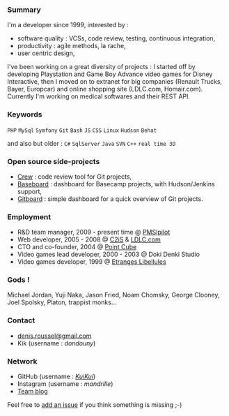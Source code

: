### Summary

I'm a developer since 1999, interested by :

* software quality : VCSs, code review, testing, continuous integration,
* productivity : agile methods, la rache,
* user centric design,

I've been working on a great diversity of projects : I started off by developing Playstation and Game Boy Advance video games for Disney Interactive, then I moved on to extranet for big companies (Renault Trucks, Bayer, Europcar) and online shopping site (LDLC.com, Homair.com). Currently I'm working on medical softwares and their REST API.


### Keywords

`PHP` `MySql` `Symfony` `Git` `Bash` `JS` `CSS` `Linux` `Hudson` `Behat`

and also but older : `C#` `SqlServer` `Java` `SVN` `C++` `real time 3D`


### Open source side-projects

* [Crew](http://pmsipilot.github.com/Crew) : code review tool for Git projects,
* [Baseboard](http://pmsipilot.github.com/Baseboard) : dashboard for Basecamp projects, with Hudson/Jenkins support,
* [Gitboard](http://kuikui.github.com/Gitboard) : simple dashboard for a quick overview of Git projects.

### Employment

* R&D team manager, 2009 - present time @ [PMSIpilot](http://www.pmsipilot.com)
* Web developer, 2005 - 2008 @ [C2iS](http://c2is.fr) & [LDLC.com](http://www.ldlc.com)
* CTO and co-founder, 2004 @ [Point Cube](http://www.pointcube.fr)
* Video games lead developer, 2000 - 2003 @ Doki Denki Studio
* Video games developer, 1999 @ [Etranges Libellules](http://www.etranges-libellules.fr/)

### Gods !

Michael Jordan, Yuji Naka, Jason Fried, Noam Chomsky, George Clooney, Joel Spolsky, Platon, trappist monks...

### Contact

* denis.roussel@gmail.com
* Kik (username : *dondouny*)

### Network

* GitHub (username : [*KuiKui*](https://github.com/KuiKui))
* Instagram (username : *mandrille*)
* [Team blog](http://team-fusion.pmsipilot.com)

Feel free to [add an issue](https://github.com/KuiKui/Profile/issues) if you think something is missing ;-)